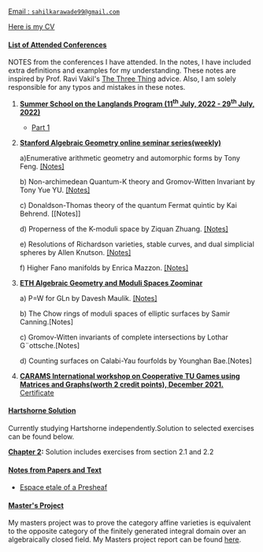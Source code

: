 <ins> Email :  <a href='mailto:sahilkarawade99@gmail.com'> `sahilkarawade99@gmail.com` </a> </ins>

<ins> Here is my [CV](https://sahil-karawade.github.io/folder/CV.pdf) </ins>


#### <ins> List of Attended Conferences  </ins>
NOTES from the conferences I have attended. In the notes, I have included extra definitions and examples for my understanding. These notes are inspired by Prof. Ravi Vakil's [The Three Thing](https://math.stanford.edu/~vakil/threethings.html) advice.
Also, I am solely responsible for any typos and mistakes in these notes.

1. <ins>**Summer School on the Langlands Program (11<sup>th</sup> July, 2022 - 29<sup>th</sup> July, 2022)**</ins>

   * [Part 1](https://sahil-karawade.github.io/2022-07-09-Summer-School-of-Langlands-Program.html)

2. <ins>**Stanford Algebraic Geometry online seminar series(weekly)**</ins>

     a)Enumerative arithmetic geometry and automorphic forms by Tony Feng. [[Notes]](https://sahil-karawade.github.io/Enumerative-arithmetic-geometry-and-automorphic-forms.html)

     b) Non-archimedean Quantum-K theory and Gromov-Witten Invariant by Tony Yue YU. [[Notes]](https://sahil-karawade.github.io/Non-archimedean-Quantum-K-theory-and-Gromov-Witten-Invariants.html)

     
     c) Donaldson-Thomas theory of the quantum Fermat quintic by Kai Behrend. [[Notes]]

     d) Properness of the K-moduli space by Ziquan Zhuang. [[Notes]](https://sahil-karawade.github.io/Properness-of-K-moduli-Space.html)

     e) Resolutions of Richardson varieties, stable curves, and dual simplicial spheres by Allen
      Knutson. [[Notes]](https://sahil-karawade.github.io/Resolution-of-Richardson-Varieties,-Stable-curves,-and-dual-simplicial-spheres.html)
      
     f) Higher Fano manifolds by Enrica Mazzon. [[Notes]](https://sahil-karawade.github.io/Higer-Fano-Manifolds.html)


3. <ins>**ETH Algebraic Geometry and Moduli Spaces Zoominar**</ins>

     a) P=W for GLn by Davesh Maulik. [[Notes]](https://sahil-karawade.github.io/P=W-for-GLn.html)

     b) The Chow rings of moduli spaces of elliptic surfaces by Samir Canning.[Notes]

     c) Gromov-Witten invariants of complete intersections by Lothar G¨ottsche.[Notes]

     d) Counting surfaces on Calabi-Yau fourfolds by Younghan Bae.[Notes]

4. <ins>**CARAMS International workshop on Cooperative TU Games using  Matrices and Graphs(worth
2 credit points), December 2021.**</ins>  [Certificate](https://sahil-karawade.github.io/folder/CARAMS.pdf)

#### <ins> Hartshorne Solution </ins>
Currently studying Hartshorne independently.Solution to selected exercises can be found below.

**[Chapter 2](https://sahil-karawade.github.io/Hartshorne-Solution.html):** Solution includes exercises from section 2.1 and 2.2


#### <ins> Notes from Papers and Text</ins>
* [Espace etale of a Presheaf](https://sahil-karawade.github.io//folder/Espace%20etale%20of%20a%20Presheaf.pdf)

#### <ins> Master's Project</ins> 
My masters project was to prove the category affine varieties is equivalent to the opposite category of the finitely generated integral domain over an algebraically closed field. My Masters project report can be found [here](https://sahil-karawade.github.io/folder/Msc%20Project.pdf).
